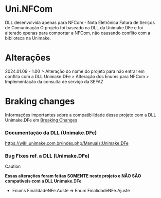 # Uni.NFCom
DLL desenvolvida apenas para NFCom - Nota Eletrônica Fatura de Seriços de Comunicação
O projeto foi baseado na DLL da Unimake.DFe e foi alterado epenas para comportar a NFCom, não causando conflito com a biblioteca na Unimake.


# Alterações
2024.01.09 - 1.00
    > Alteração do nome do projeto para não entrar em conflito com a DLL Unimake.DFe
    > Alteração dos Enums para NFCom
    > Implementação da consulta de serviço da SEFAZ


# Braking changes
Informações importantes sobre a compatibilidade desse projeto com a DLL Unimake.DFe em [Breaking Changes](https://github.com/rlimaoc/Unimake/blob/main/Breaking-Changes.md) 


### Documentação da DLL (Unimake.DFe)
https://wiki.unimake.com.br/index.php/Manuais:Unimake.DFe


### Bug Fixes ref. a DLL (Unimake.DFe)
> [!CAUTION]
> **Essas alterações foram feitas SOMENTE neste projeto e NÃO SÃO compatíveis com a DLL Unimake.DFe**

+ Enums
  FinalidadeNFe.Auste => Enum FinalidadeNFe.Ajuste
